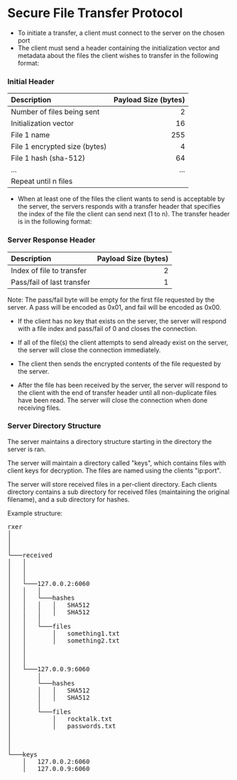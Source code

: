 # Secure File Transfer Protocol

- To initiate a transfer, a client must connect to the server on the chosen port
- The client must send a header containing the initialization vector and metadata about the files the client wishes to transfer in the following format:

### Initial Header
| Description | Payload Size (bytes) |
|:------------|----:|
| Number of files being sent | 2 |
| Initialization vector | 16  |
| File 1 name  | 255 |
| File 1 encrypted size (bytes) | 4 |
| File 1 hash (sha-512)  | 64  |
| ... | ... |
| Repeat until n files |  |

- When at least one of the files the client wants to send is acceptable by the server, the servers responds with a transfer header that specifies the index of the file the client can send next (1 to n). The transfer header is in the following format:

### Server Response Header
| Description | Payload Size (bytes) |
|:------------|----:|
| Index of file to transfer | 2 |
| Pass/fail of last transfer | 1 |

Note: The pass/fail byte will be empty for the first file requested by the server. A pass will be encoded as 0x01, and fail will be encoded as 0x00.

- If the client has no key that exists on the server, the server will respond with a file index and pass/fail of 0 and closes the connection.

- If all of the file(s) the client attempts to send already exist on the server, the server will close the connection immediately.

- The client then sends the encrypted contents of the file requested by the server.

- After the file has been received by the server, the server will respond to the client with the end of transfer header until all non-duplicate files have been read. The server will close the connection when done receiving files.

### Server Directory Structure

The server maintains a directory structure starting in the directory the server is ran.

The server will maintain a directory called "keys", which contains files with client keys for decryption. The files are named using the clients "ip:port".

The server will store received files in a per-client directory. Each clients directory contains a sub directory for received files (maintaining the original filename), and a sub directory for hashes.

Example structure:

<pre>
rxer
│
│
│
└───received
│   │
│   │
│   │
│   └───127.0.0.2:6060
│   │   │
│   │   └───hashes
│   │   │   │   SHA512
│   │   │   │   SHA512
│   │   │
│   │   └───files
│   │       │   something1.txt
│   │       │   something2.txt
│   │
│   │
│   │
│   └───127.0.0.9:6060
│       │
│       └───hashes
│       │   │   SHA512
│       │   │   SHA512
│       │
│       └───files
│           │   rocktalk.txt
│           │   passwords.txt
│
│
│
└───keys
    │   127.0.0.2:6060
    │   127.0.0.9:6060
</pre>
